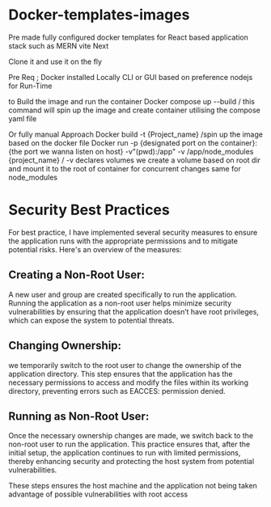 ﻿# Docker-templates-images
 Pre made fully configured docker templates for React based application stack such as MERN vite Next

Clone it and use it on the fly 

Pre Req ;
Docker installed Locally CLI or GUI based on preference 
nodejs for Run-Time

to Build the image and run the container 
Docker compose up --build / this command will spin up the image and create container utilising the compose yaml file 

Or fully manual Approach 
Docker build -t {Project_name} /spin up the image based on the docker file 
Docker run -p {designated port on the container}:{the port we wanna listen on host} 
-v"(pwd):/app" -v /app/node_modules {project_name} / -v declares volumes we create a volume based on root dir and mount it to the root of container for concurrent changes
                                                         same for node_modules 

# Security Best Practices
For best practice, I have implemented several security measures to ensure the application runs with the appropriate permissions and to mitigate potential risks. Here's an overview of the measures:

## Creating a Non-Root User:

A new user and group are created specifically to run the application. Running the application as a non-root user helps minimize security vulnerabilities by ensuring that the application doesn’t have root privileges, which can expose the system to potential threats.

## Changing Ownership:

we temporarily switch to the root user to change the ownership of the application directory. This step ensures that the application has the necessary permissions to access and modify the files within its working directory, preventing errors such as EACCES: permission denied.

## Running as Non-Root User:

Once the necessary ownership changes are made, we switch back to the non-root user to run the application. This practice ensures that, after the initial setup, the application continues to run with limited permissions, thereby enhancing security and protecting the host system from potential vulnerabilities.

These steps ensures the host machine and the application not being taken advantage of possible vulnerabilities with root access

